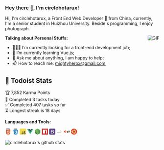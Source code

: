 ### Hey there 👋, I'm [circlehotarux!](https://blog.mightyherox.me/)

Hi, I'm circlehotarux, a Front End Web Developer 🚀 from China, currently, I'm a senior student in Huizhou University. Beside's programming, I enjoy photograph.

  <img align="right" alt="GIF" src="https://media.giphy.com/media/2HONNTJbRhzKE/giphy.gif" />

**Talking about Personal Stuffs:**

- 👨🏽‍💻 I’m currently looking for a front-end development job;
- 🌱 I’m currently learning Vue.js; 
- 💬 Ask me about anything, I am happy to help;
- 📫 How to reach me: mightyherox@gmail.com;

## 🚧 Todoist Stats

<!-- TODO-IST:START -->
🏆  7,852 Karma Points           
🌸  Completed 3 tasks today           
✅  Completed 407 tasks so far           
⏳  Longest streak is 18 days
<!-- TODO-IST:END -->

**Languages and Tools:**  

<code><img height="20" src="https://raw.githubusercontent.com/github/explore/80688e429a7d4ef2fca1e82350fe8e3517d3494d/topics/html/html.png"></code>
<code><img height="20" src="https://raw.githubusercontent.com/github/explore/80688e429a7d4ef2fca1e82350fe8e3517d3494d/topics/css/css.png"></code>
<code><img height="20" src="https://raw.githubusercontent.com/github/explore/80688e429a7d4ef2fca1e82350fe8e3517d3494d/topics/javascript/javascript.png"></code>
<code><img height="20" src="https://raw.githubusercontent.com/github/explore/80688e429a7d4ef2fca1e82350fe8e3517d3494d/topics/vue/vue.png"></code>
<code><img height="20" src="https://raw.githubusercontent.com/github/explore/80688e429a7d4ef2fca1e82350fe8e3517d3494d/topics/nodejs/nodejs.png"></code>
<code><img height="20" src="https://raw.githubusercontent.com/github/explore/80688e429a7d4ef2fca1e82350fe8e3517d3494d/topics/npm/npm.png"></code>
<code><img height="20" src="https://raw.githubusercontent.com/github/explore/80688e429a7d4ef2fca1e82350fe8e3517d3494d/topics/bootstrap/bootstrap.png"></code>
<code><img height="20" src="https://raw.githubusercontent.com/github/explore/80688e429a7d4ef2fca1e82350fe8e3517d3494d/topics/mysql/mysql.png"></code>
<code><img height="20" src="https://raw.githubusercontent.com/github/explore/80688e429a7d4ef2fca1e82350fe8e3517d3494d/topics/git/git.png"></code>
<code><img height="20" src="https://raw.githubusercontent.com/github/explore/80688e429a7d4ef2fca1e82350fe8e3517d3494d/topics/ubuntu/ubuntu.png"></code>

![circlehotarux's github stats](https://github-readme-stats.vercel.app/api?username=circle-hotaru&show_icons=true&hide_border=true)
